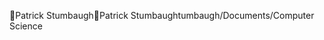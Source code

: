 Patrick Stumbaugh                                     P a t r i c k   S t u m b a u g h   t u m b a u g h / D o c u m e n t s / C o m p u t e r   S c i e n c e 